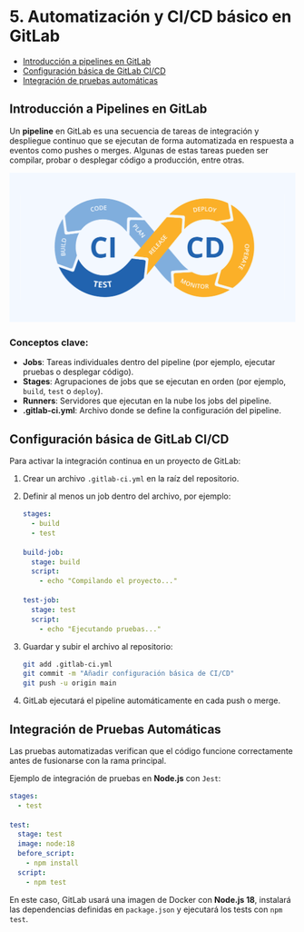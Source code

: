 # 5. Automatización y CI/CD básico en GitLab

- [Introducción a pipelines en GitLab](#introducción-a-pipelines-en-gitlab)
- [Configuración básica de GitLab CI/CD](#configuración-básica-de-gitlab-cicd)
- [Integración de pruebas automáticas](#integración-de-pruebas-automáticas)

## Introducción a Pipelines en GitLab

Un **pipeline** en GitLab es una secuencia de tareas de integración y despliegue continuo que se ejecutan de forma automatizada en respuesta a eventos como pushes o merges. Algunas de estas tareas pueden ser compilar, probar o desplegar código a producción, entre otras.

![CI/CD](ci-cd.png)

### Conceptos clave:

- **Jobs**: Tareas individuales dentro del pipeline (por ejemplo, ejecutar pruebas o desplegar código).
- **Stages**: Agrupaciones de jobs que se ejecutan en orden (por ejemplo, `build`, `test` o `deploy`).
- **Runners**: Servidores que ejecutan en la nube los jobs del pipeline.
- **.gitlab-ci.yml**: Archivo donde se define la configuración del pipeline.

## Configuración básica de GitLab CI/CD

Para activar la integración continua en un proyecto de GitLab:

1. Crear un archivo `.gitlab-ci.yml` en la raíz del repositorio.
2. Definir al menos un job dentro del archivo, por ejemplo:

   ```yaml
   stages:
     - build
     - test

   build-job:
     stage: build
     script:
       - echo "Compilando el proyecto..."

   test-job:
     stage: test
     script:
       - echo "Ejecutando pruebas..."
   ```
3. Guardar y subir el archivo al repositorio:

   ```bash
   git add .gitlab-ci.yml
   git commit -m "Añadir configuración básica de CI/CD"
   git push -u origin main
   ```
4. GitLab ejecutará el pipeline automáticamente en cada push o merge.

## Integración de Pruebas Automáticas

Las pruebas automatizadas verifican que el código funcione correctamente antes de fusionarse con la rama principal.

Ejemplo de integración de pruebas en **Node.js** con `Jest`:

```yaml
stages:
  - test

test:
  stage: test
  image: node:18
  before_script:
    - npm install
  script:
    - npm test
```  

En este caso, GitLab usará una imagen de Docker con **Node.js 18**, instalará las dependencias definidas en `package.json` y ejecutará los tests con `npm test`.
